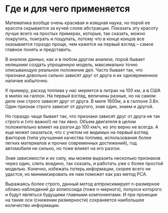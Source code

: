 # Где и для чего применяется

Математика вообще очень красивая и изящная наука, но порой ее красота скрывается за кучей слоев абстракции. Показать эту красоту лучше всего на простых примерах, которые, так сказать, можно покрутить, поиграть и пощупать, потому что в конце концов все оказывается гораздо проще, чем кажется на первый взгляд – самое главное понять и представить.

В анализе данных, как и в любом другом анализе, порой бывает нелишним создать упрощенную модель, максимально точно описывающую реальное положение дел. Часто бывает так, что признаки довольно сильно зависят друг от друга и их одновременное наличие избыточно.

К примеру, расход топлива у нас меряется в литрах на 100 км, а в США в милях на галлон. На первый взгляд, величины разные, но на самом деле они строго зависят друг от друга. В миле 1600м, а в галлоне 3.8л. Один признак строго зависит от другого, зная один, знаем и другой.

Но гораздо чаще бывает так, что признаки зависят друг от друга не так строго и (что важно!) не так явно. Объем двигателя в целом положительно влияет на разгон до 100 км/ч, но это верно не всегда. А еще может оказаться, что с учетом не видимых на первый взгляд факторов (типа улучшения качества топлива, использования более легких материалов и прочих современных достижений), год автомобиля не сильно, но тоже влияет на его разгон.

Зная зависимости и их силу, мы можем выразить несколько признаков через один, слить воедино, так сказать, и работать уже с более простой моделью. Конечно, избежать потерь информации, скорее всего не удастся, но минимизировать ее нам поможет как раз метод PCA.

Выражаясь более строго, данный метод аппроксимирует n-размерное облако наблюдений до эллипсоида (тоже n-мерного), полуоси которого и будут являться будущими главными компонентами. И при проекции на такие оси (снижении размерности) сохраняется наибольшее количество информации.

